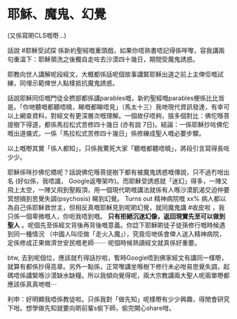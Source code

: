 # 耶穌、魔鬼、幻覺

(又係寫啲CLS嘅嘢...)

話說 #耶穌受試探 係新約聖經嘅重頭戲，如果你唔熟書唔記得係咩嚟，容我講兩句重溫下：耶穌領洗之後獨自走咗去沙漠四十幾日，期間受魔鬼誘惑。

耶教向世人講解呢段經文，大概都係話呢個故事講緊耶穌出道之前上主俾佢嘅試練，同埋示範俾世人點樣抵抗魔鬼誘惑。

話說耶穌同佢嘅門徒全撚部都係講parables嘅，新約聖經嘅parables梗係比比皆是。「你哋聽嘅都聽唔曉，睇嘅都睇唔見」（馬太十三）我哋現代資訊發達，有幸可以上網查資料，對經文有更深層次嘅理解。一個故仔唔夠，搵多個對比：佛佗喺菩提樹下得道，都係馬拉松式苦修四十幾日 (亦有說 7日)。結論：一係耶穌抄咗佛佗嘅出道儀式，一係「馬拉松式苦修四十幾日」係修練成聖人嘅必要步驟。

以上嘅嘢其實「係人都知」，只係我驚死大家「聽嘅都聽唔曉」，將段引言寫得長咗少少。

耶穌係咪抄佛佗橋呢？話說佛佗喺菩提樹下都有被魔鬼誘惑嘅傳說，只不過冇咁出名 (好似係，我唔識， Google返嚟架咋)。而耶穌受誘惑就「迷幻」得多，一陣又飛上太空，一陣又飛到聖殿頂，用一個現代啲嘅講法就係有人喺沙漠飢渴交迫仲要冥想搞到思覺失調(psychosis) 睇到幻覺。 Turns out 精神病院嘅 xx% 病人都以為自己係耶穌救世主，但相反真嘅耶穌見到呢啲幻覺，就同魔鬼講 #收皮啦 ，我只係一個卑微嘅人，你呃我唔到嘅。 **只有拒絕沉迷幻像，返回現實先至可以做到聖人** 。呢個先至係經文背後再背後嘅意義。你諗下耶穌啲徒子徒孫修行嘅時候遇到同一種情況 （中國人叫佢做「走火入魔」），究竟佢哋係會俾人送入精神病院，定係修成正果做濟世安民嘅老師⋯⋯ 呢個時候熟讀經文就真係好重要。

btw, 去到呢個位，應該就冇得話抄啦，暫時Google唔到佛家經文有講同一樣嘢，就算有都係抄得高章。另外一點係，正常嚟講坐喺樹下修行未必咁易思覺失調，起碼唔係講緊喺沙漠缺水缺糧。所以我傾向覺得呢，兩大宗教講兩大聖人呢兩單嘢都應該係真真哋嘅⋯

利申：好明顯我唔係教徒啦。只係我對「做先知」呢樣嘢有少少興趣，得閒會研究下咁。想學做先知就要向啲前輩s偷下師，偷完開心share咁。
